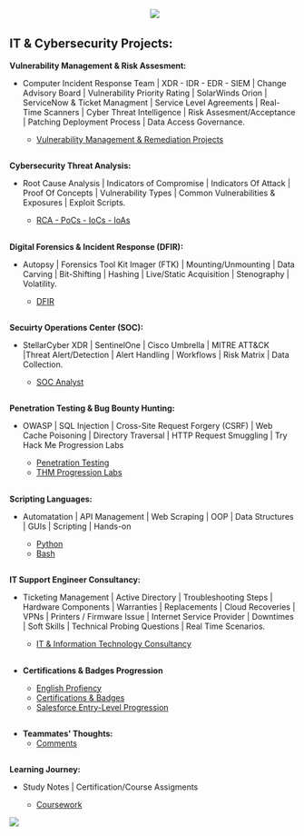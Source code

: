 

<p align="center">
  <a href="https://github.com/DenverCoder1/readme-typing-svg"><img src="https://readme-typing-svg.herokuapp.com?font=Time+New+Roman&color=%23000000&size=25&center=true&vCenter=true&width=900&height=100&lines=Vunerability+Management+Engineer" /></a>
</p>

<h2> IT & Cybersecurity Projects:</h2>

**Vulnerability Management & Risk Assesment:**
- Computer Incident Response Team | XDR - IDR - EDR - SIEM | Change Advisory Board | Vulnerability Priority Rating | SolarWinds Orion | ServiceNow & Ticket Managment | Service Level Agreements | Real-Time Scanners | Cyber Threat Intelligence | Risk Assesment/Acceptance | Patching Deployment Process | Data Access Governance. 

  - [Vulnerability Management & Remediation Projects](https://github.com/JoshuaOrtizR/Vulnerability-Management-And-Risk-Assesment)
##
  **Cybersecurity Threat Analysis:**
- Root Cause Analysis | Indicators of Compromise | Indicators Of Attack | Proof Of Concepts | Vulnerability Types | Common Vulnerabilities & Exposures | Exploit Scripts.

  - [RCA - PoCs - IoCs - IoAs](https://github.com/JoshuaOrtizR/Proof-Of-Concepts)
##
  **Digital Forensics & Incident Response (DFIR):**
- Autopsy | Forensics Tool Kit Imager (FTK) | Mounting/Unmounting | Data Carving | Bit-Shifting | Hashing | Live/Static Acquisition | Stenography | Volatility.
  
  - [DFIR](https://github.com/JoshuaOrtizR/Digital-Forensics-Incident-Response-DFIR)
##
  **Secuirty Operations Center (SOC):**
- StellarCyber XDR | SentinelOne | Cisco Umbrella | MITRE ATT&CK |Threat Alert/Detection | Alert Handling | Workflows | Risk Matrix | Data Collection.
  
  - [SOC Analyst](https://github.com/JoshuaOrtizR/SecurityOperationsCenter)

 ##
  **Penetration Testing & Bug Bounty Hunting:**
- OWASP | SQL Injection | Cross-Site Request Forgery (CSRF) | Web Cache Poisoning | Directory Traversal | HTTP Request Smuggling | Try Hack Me Progression Labs
  
  - [Penetration Testing](https://github.com/JoshuaOrtizR/OffensiveSecurity)
  - [THM Progression Labs](https://tryhackme.com/r/p/Jochua)
##

**Scripting Languages:**
-  Automatation | API Management | Web Scraping |  OOP | Data Structures | GUIs | Scripting |  Hands-on

   - [Python](https://github.com/JoshuaOrtizR/ScriptingLanguages)
   - [Bash](https://github.com/JoshuaOrtizR/ScriptingLanguages)

##

**IT Support Engineer Consultancy:**
-  Ticketing Management | Active Directory | Troubleshooting Steps | Hardware Components | Warranties | Replacements | Cloud Recoveries | VPNs | Printers / Firmware Issue | Internet Service Provider | Downtimes | Soft Skills | Technical Probing Questions | Real Time Scenarios.

   - [IT & Information Technology Consultancy](https://github.com/JoshuaOrtizR/IT-SupportEngineer)
##
- <b>Certifications & Badges Progression</b>

  - [English Profiency](https://github.com/JoshuaOrtizR/English-Proficiency)
  - [Certifications & Badges](https://github.com/JoshuaOrtizR/ProfessionalCertifications-SkillBadges)
  -  [Salesforce Entry-Level Progression](https://www.salesforce.com/trailblazer/jortiz230)
 ##

- <b>Teammates' Thoughts:</b>
   -  [Comments](https://github.com/JoshuaOrtizR/Certifications-SkillBadges-Comments/blob/main/Teammates'%20Thoughts.md)

##

**Learning Journey:**
-  Study Notes | Certification/Course Assigments 

   - [Coursework](https://github.com/JoshuaOrtizR/LearningJourney)
 
 
<!--horizontal divider(gradiant)-->
<img src="https://user-images.githubusercontent.com/73097560/115834477-dbab4500-a447-11eb-908a-139a6edaec5c.gif">
 

